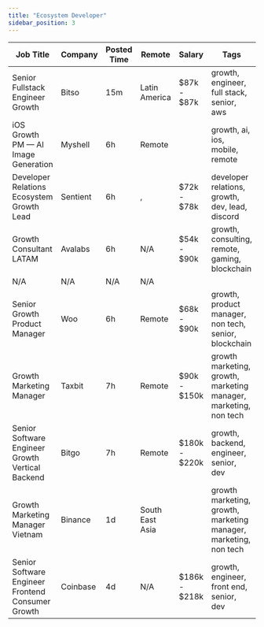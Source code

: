 ```yaml
---
title: "Ecosystem Developer"
sidebar_position: 3
---
```


| Job Title | Company | Posted Time | Remote | Salary | Tags | Apply Link |
|-----------|---------|-------------|--------|--------|------|------------|
| Senior Fullstack Engineer Growth | Bitso | 15m | Latin America | $87k - $87k | growth, engineer, full stack, senior, aws | [Apply](https://web3.career/senior-fullstack-engineer-growth-bitso/133506) |
| iOS Growth PM — AI Image Generation | Myshell | 6h | Remote |  | growth, ai, ios, mobile, remote | [Apply](https://web3.career/ios-growth-pm-ai-image-generation-myshell/133347) |
| Developer Relations Ecosystem Growth Lead | Sentient | 6h | , | $72k - $78k | developer relations, growth, dev, lead, discord | [Apply](https://web3.career/developer-relations-ecosystem-growth-lead-sentient/133341) |
| Growth Consultant LATAM | Avalabs | 6h | N/A | $54k - $90k | growth, consulting, remote, gaming, blockchain | [Apply](https://web3.career/growth-consultant-latam-avalabs/80818) |
| N/A | N/A | N/A | N/A |  |  | [Apply](https://web3.career/metana) |
| Senior Growth Product Manager | Woo | 6h | Remote | $68k - $90k | growth, product manager, non tech, senior, blockchain | [Apply](https://web3.career/senior-growth-product-manager-woo/95664) |
| Growth Marketing Manager | Taxbit | 7h | Remote | $90k - $150k | growth marketing, growth, marketing manager, marketing, non tech | [Apply](https://web3.career/growth-marketing-manager-taxbit/133044) |
| Senior Software Engineer Growth Vertical Backend | Bitgo | 7h | Remote | $180k - $220k | growth, backend, engineer, senior, dev | [Apply](https://web3.career/senior-software-engineer-growth-vertical-backend-bitgo/119481) |
| Growth Marketing Manager Vietnam | Binance | 1d | South East Asia |  | growth marketing, growth, marketing manager, marketing, non tech | [Apply](https://web3.career/growth-marketing-manager-vietnam-binance/132219) |
| Senior Software Engineer Frontend Consumer Growth | Coinbase | 4d | N/A | $186k - $218k | growth, engineer, front end, senior, dev | [Apply](https://web3.career/senior-software-engineer-frontend-consumer-growth-coinbase/131526) |
